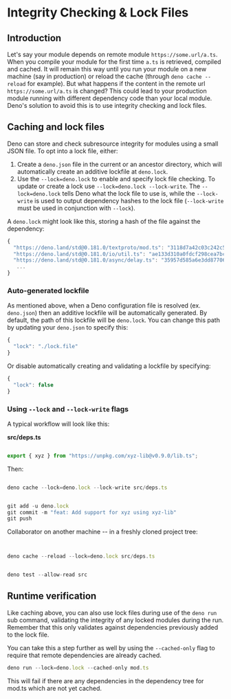 # Integrity Checking & Lock Files

## Introduction

Let's say your module depends on remote module `https://some.url/a.ts`. When you
compile your module for the first time `a.ts` is retrieved, compiled and cached.
It will remain this way until you run your module on a new machine (say in
production) or reload the cache (through `deno cache --reload` for example). But
what happens if the content in the remote url `https://some.url/a.ts` is
changed? This could lead to your production module running with different
dependency code than your local module. Deno's solution to avoid this is to use
integrity checking and lock files.


## Caching and lock files

Deno can store and check subresource integrity for modules using a small JSON
file. To opt into a lock file, either:


1. Create a `deno.json` file in the current or an ancestor directory, which will
automatically create an additive lockfile at `deno.lock`.
2. Use the `--lock=deno.lock` to enable and specify lock file checking. To
update or create a lock use `--lock=deno.lock --lock-write`. The
`--lock=deno.lock` tells Deno what the lock file to use is, while the
`--lock-write` is used to output dependency hashes to the lock file
(`--lock-write` must be used in conjunction with `--lock`).


A `deno.lock` might look like this, storing a hash of the file against the
dependency:



```typescript
{
  "https://deno.land/std@0.181.0/textproto/mod.ts": "3118d7a42c03c242c5a49c2ad91c8396110e14acca1324e7aaefd31a999b71a4",
  "https://deno.land/std@0.181.0/io/util.ts": "ae133d310a0fdcf298cea7bc09a599c49acb616d34e148e263bcb02976f80dee",
  "https://deno.land/std@0.181.0/async/delay.ts": "35957d585a6e3dd87706858fb1d6b551cb278271b03f52c5a2cb70e65e00c26a",
   ...
}
```
### Auto-generated lockfile

As mentioned above, when a Deno configuration file is resolved (ex. `deno.json`)
then an additive lockfile will be automatically generated. By default, the path
of this lockfile will be `deno.lock`. You can change this path by updating your
`deno.json` to specify this:



```typescript
{
  "lock": "./lock.file"
}
```
Or disable automatically creating and validating a lockfile by specifying:



```typescript
{
  "lock": false
}
```
### Using `--lock` and `--lock-write` flags

A typical workflow will look like this:


**src/deps.ts**



```typescript

export { xyz } from "https://unpkg.com/xyz-lib@v0.9.0/lib.ts";
```
Then:



```typescript

deno cache --lock=deno.lock --lock-write src/deps.ts


git add -u deno.lock
git commit -m "feat: Add support for xyz using xyz-lib"
git push
```
Collaborator on another machine -- in a freshly cloned project tree:



```typescript


deno cache --reload --lock=deno.lock src/deps.ts


deno test --allow-read src
```
## Runtime verification

Like caching above, you can also use lock files during use of the `deno run` sub
command, validating the integrity of any locked modules during the run. Remember
that this only validates against dependencies previously added to the lock file.


You can take this a step further as well by using the `--cached-only` flag to
require that remote dependencies are already cached.



```typescript
deno run --lock=deno.lock --cached-only mod.ts
```
This will fail if there are any dependencies in the dependency tree for mod.ts
which are not yet cached.





